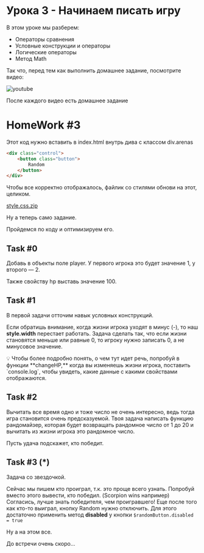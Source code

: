 # Урока 3 - Начинаем писать игру

В этом уроке мы разберем:
- Операторы сравнения
- Условные конструкции и операторы
- Логические операторы
- Метод Math

Так что, перед тем как выполнить домашнее задание, посмотрите видео:

![youtube](https://youtu.be/0dkzx0gT-GM)

После каждого видео есть домашнее задание

# HomeWork #3

Этот код нужно вставить в index.html внутрь дива с классом div.arenas

```html
<div class="control">
    <button class="button">
        Random
    </button>
</div>
```

Чтобы все корректно отображалось, файлик со стилями обнови на этот, целиком.

[style.css.zip](https://firebasestorage.googleapis.com/v0/b/it-course-84ddd.appspot.com/o/course%2Fjsmarathon-mortal-kombat%2Fstyle.css.zip?alt=media&token=fa0b38af-c88e-425c-82c1-a50e9296dffb)

Ну а теперь само задание.

Пройдемся по коду и оптимизируем его.

## Task #0

Добавь в объекты поле player. У первого игрока это будет значение 1, у второго — 2.

Также свойству hp выставь значение 100.

## Task #1

В первой задачи отточим навык условных конструкций.

Если обратишь внимание, когда жизни игрока уходят в минус (-), то наш **style.width** перестает работать.
Задача сделать так, что если жизни становятся меньше или равные 0, то игроку нужно записать 0, а не минусовое значение.

<aside>
💡 Чтобы более подробно понять, о чем тут идет речь, попробуй в функции **changeHP,** когда вы изменяешь жизни игрока, поставить `console.log`, чтобы увидеть, какие данные с какими свойствами отображаются.

</aside>

## Task #2

Вычитать все время одно и тоже число не очень интересно, ведь тогда игра становится очень предсказуемой.
Твоя задача написать функцию рандомайзер, которая будет возвращать рандомное число от 1 до 20 и вычитать из жизни игрока это рандомное число.

Пусть удача подскажет, кто победит.

## Task #3 (*)

Задача со звездочкой.

Сейчас мы пишем кто проиграл, т.к. это проще всего узнать.
Попробуй вместо этого вывести, кто победил. (Scorpion wins например)
Согласись, лучше знать победителя, чем проигравшего!
Еще после того как кто-то выиграл, кнопку Random нужно отключить.
Для этого достаточно применить метод **disabled** у кнопки
`$randomButton.disabled = true`

Ну а на этом все.

До встречи очень скоро...
